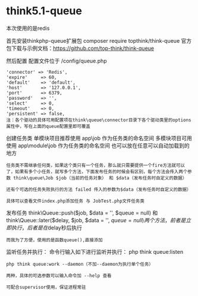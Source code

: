 # think5.1-queue

本次使用的是redis

首先安装thinkphp-queue扩展包
	composer require topthink/think-queue
	官方包下载与示例文档：https://github.com/top-think/think-queue

然后配置
	配置文件位于 /config/queue.php

	'connector' => 'Redis',
    'expire'     => 60,
    'default'    => 'default',
    'host'       => '127.0.0.1',
    'port'       => 6379,
    'password'   => '',
    'select'     => 0,
    'timeout'    => 0,
    'persistent' => false,
	注：各个驱动的具体可用配置项在think\queue\connector目录下各个驱动类里的options属性中，写在上面的queue配置里即可覆盖


创建任务类
	单模块项目推荐使用 app\job 作为任务类的命名空间 多模块项目可用使用 app\module\job 作为任务类的命名空间 也可以放在任意可以自动加载到的地方

	任务类不需继承任何类，如果这个类只有一个任务，那么就只需要提供一个fire方法就可以了，如果有多个小任务，就写多个方法，下面发布任务的时候会有区别，每个方法会传入两个参数 think\queue\Job $job（当前的任务对象） 和 $data（发布任务时自定义的数据）

	还有个可选的任务失败执行的方法 failed 传入的参数为$data（发布任务时自定义的数据）

	具体可以查看文件index.php添加任务 与 JobTest.php文件任务类

发布任务
	think\Queue::push($job, $data = '', $queue = null) 和 think\Queue::later($delay, $job, $data = '', $queue = null) 两个方法，前者是立即执行，后者是在$delay秒后执行

	而我为了方便，使用的是函数queue(),直接添加

监听任务并执行：
	命令行输入如下进行监听并执行：
	php think queue:listen

	php think queue:work --daemon（不加--daemon为执行单个任务）

	两种，具体的可选参数可以输入命令加 --help 查看

	可配合supervisor使用，保证进程常驻